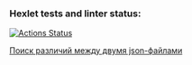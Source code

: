 ### Hexlet tests and linter status:
[![Actions Status](https://github.com/MaxSedachev/frontend-project-46/actions/workflows/hexlet-check.yml/badge.svg)](https://github.com/MaxSedachev/frontend-project-46/actions)

[Поиск различий между двумя json-файлами](https://asciinema.org/a/oxVYv2SObCTfAWrh7N1TAhnbw)